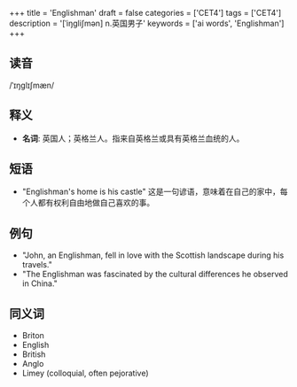+++
title = 'Englishman'
draft = false
categories = ['CET4']
tags = ['CET4']
description = '[ˈiŋgli∫mən] n.英国男子'
keywords = ['ai words', 'Englishman']
+++

## 读音
/ˈɪŋɡlɪʃmæn/

## 释义
- **名词**: 英国人；英格兰人。指来自英格兰或具有英格兰血统的人。

## 短语
- "Englishman's home is his castle" 这是一句谚语，意味着在自己的家中，每个人都有权利自由地做自己喜欢的事。

## 例句
- "John, an Englishman, fell in love with the Scottish landscape during his travels."
- "The Englishman was fascinated by the cultural differences he observed in China."

## 同义词
- Briton
- English
- British
- Anglo
- Limey (colloquial, often pejorative)
